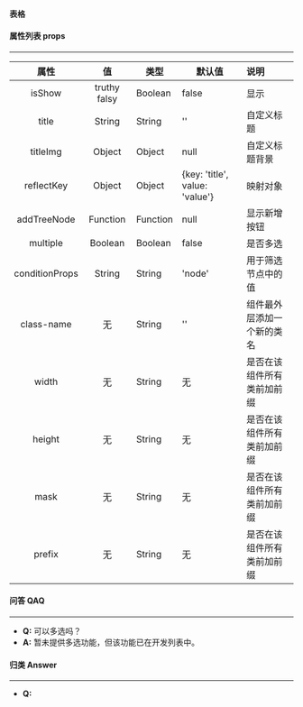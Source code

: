 #### 表格


#### 属性列表 props
---
  |属性|值|类型|默认值|说明|
  |:-:|:---:|---|---|:---|
  |isShow|truthy falsy|Boolean|false|显示|
  |title|String| String | ''|自定义标题|
  |titleImg|Object| Object | null|自定义标题背景|
  |reflectKey| Object | Object| {key: 'title', value: 'value'}|映射对象|
  |addTreeNode|Function| Function | null |显示新增按钮|
  |multiple|Boolean| Boolean | false |是否多选|
  |conditionProps|String| String | 'node' | 用于筛选节点中的值 |
  |class-name|无|String|''|组件最外层添加一个新的类名|
  |width|无|String|无|是否在该组件所有类前加前缀|
  |height|无|String|无|是否在该组件所有类前加前缀|
  |mask|无|String|无|是否在该组件所有类前加前缀|
  |prefix|无|String|无|是否在该组件所有类前加前缀|

#### 问答 QAQ
---
  <ul>
    <li><b>Q:</b> 可以多选吗？</li>
    <li><b>A:</b> 暂未提供多选功能，但该功能已在开发列表中。</li>
  </ul>

#### 归类 Answer
---
  <ul>
    <li><b>Q:</b></li>
  </ul>
